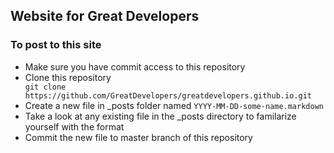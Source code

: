 Website for Great Developers
---------------------------

<h3>To post to this site</h3>
<ul>
<li>Make sure you have commit access to this repository</li>
<li>Clone this repository</li>
<code>git clone https://github.com/GreatDevelopers/greatdevelopers.github.io.git</code>
<li>Create a new file in _posts folder named <code>YYYY-MM-DD-some-name.markdown</code></li>
<li>Take a look at any existing file in the _posts directory to familarize yourself with the format</li>
<li>Commit the new file to master branch of this repository</li>
</ul>
